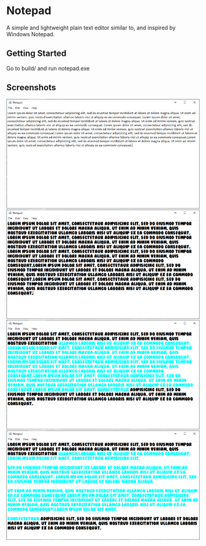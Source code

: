 # Notepad

A simple and lightweight plain text editor similar to, and inspired by Windows Notepad.

## Getting Started

Go to build/ and run notepad.exe

## Screenshots

![Screenshot](./screenshots/screenshot1.png?raw=true "Screenshot")
![Screenshot](./screenshots/screenshot3.png?raw=true "Screenshot")
![Screenshot](./screenshots/screenshot4.png?raw=true "Screenshot")
![Screenshot](./screenshots/screenshot5.png?raw=true "Screenshot")